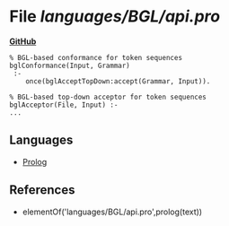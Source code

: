 # File _languages/BGL/api.pro_
**[GitHub](https://github.com/softlang/yas/blob/master/languages/BGL/api.pro)**
```
% BGL-based conformance for token sequences
bglConformance(Input, Grammar) 
 :-
    once(bglAcceptTopDown:accept(Grammar, Input)).
    
% BGL-based top-down acceptor for token sequences
bglAcceptor(File, Input) :-
...
```

## Languages
* [Prolog](../languages/Prolog.md)

## References
* elementOf('languages/BGL/api.pro',prolog(text))
